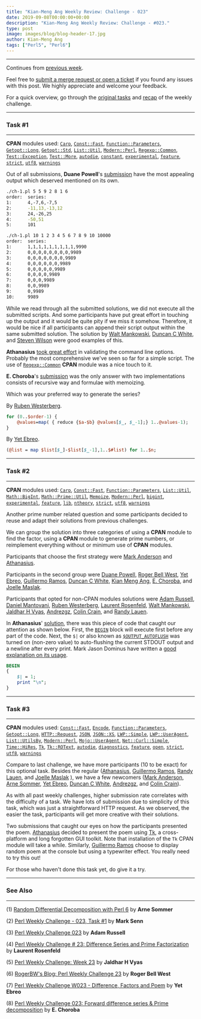 ```yaml
---
title: "Kian-Meng Ang Weekly Review: Challenge - 023"
date: 2019-09-08T00:00:00+00:00
description: "Kian-Meng Ang Weekly Review: Challenge - #023."
type: post
image: images/blog/blog-header-17.jpg
author: Kian-Meng Ang
tags: ["Perl5", "Perl6"]
---
```

***
Continues from [previous week](/blog/review-challenge-022/).

Feel free to [submit a merge request or open a ticket](https://github.com/manwar/perlweeklychallenge) if you found any issues with this post. We highly appreciate and welcome your feedback.

For a quick overview, go through the [original tasks](/blog/perl-weekly-challenge-023/) and [recap](/blog/recap-challenge-023/) of the weekly challenge.


***
### Task #1
***

**CPAN** modules used: [`Carp`](https://metacpan.org/pod/Carp), [`Const::Fast`](https://metacpan.org/pod/Const::Fast), [`Function::Parameters`](https://metacpan.org/pod/Function::Parameters), [`Getopt::Long`](https://metacpan.org/pod/Getopt::Long), [`Getopt::Std`](https://metacpan.org/pod/Getopt::Std), [`List::Util`](https://metacpan.org/pod/List::Util), [`Modern::Perl`](https://metacpan.org/pod/Modern::Perl), [`Regexp::Common`](https://metacpan.org/pod/Regexp::Common), [`Test::Exception`](https://metacpan.org/pod/Test::Exception), [`Test::More`](https://metacpan.org/pod/Test::More), [`autodie`](https://metacpan.org/pod/autodie), [`constant`](https://metacpan.org/pod/constant), [`experimental`](https://metacpan.org/pod/experimental), [`feature`](https://metacpan.org/pod/feature), [`strict`](https://metacpan.org/pod/strict), [`utf8`](https://metacpan.org/pod/utf8), [`warnings`](https://metacpan.org/pod/warnings)

Out of all submissions, **Duane Powell**'s [submission](https://github.com/manwar/perlweeklychallenge-club/blob/master/challenge-023/duane-powell/perl5/ch-1.pl) have the most appealing output which deserved mentioned on its own.

```bash
./ch-1.pl 5 5 9 2 8 1 6
order:  series:
1:      4,-7,6,-7,5
2:      -11,13,-13,12
3:      24,-26,25
4:      -50,51
5:      101

./ch-1.pl 10 1 2 3 4 5 6 7 8 9 10 10000
order:  series:
1:      1,1,1,1,1,1,1,1,1,9990
2:      0,0,0,0,0,0,0,0,9989
3:      0,0,0,0,0,0,0,9989
4:      0,0,0,0,0,0,9989
5:      0,0,0,0,0,9989
6:      0,0,0,0,9989
7:      0,0,0,9989
8:      0,0,9989
9:      0,9989
10:     9989
```

While we read through all the submitted solutions, we did not execute all the submitted scripts. And some participants have put great effort in touching up the output and it would be quite pity if we miss it somehow. Therefore, it would be nice if all participants can append their script output within the same submitted solution. The solution by [Walt Mankowski](https://github.com/manwar/perlweeklychallenge-club/blob/master/challenge-023/walt-mankowski/perl5/ch-1.pl), [Duncan C White](https://github.com/manwar/perlweeklychallenge-club/blob/master/challenge-023/duncan-c-white/perl5/ch-1.pl), and [Steven Wilson](https://github.com/manwar/perlweeklychallenge-club/blob/master/challenge-023/steven-wilson/perl5/ch-1.pl) were good examples of this.

**Athanasius** [took great effort](https://github.com/manwar/perlweeklychallenge-club/blob/master/challenge-023/athanasius/perl5/ch-1.pl) in validating the command line options. Probably the most comprehensive we've seen so far for a simple script. The use of [`Regexp::Common`](https://metacpan.org/pod/Regexp::Common) **CPAN** module was a nice touch to it.

**E. Choroba**'s [submission](https://github.com/manwar/perlweeklychallenge-club/blob/master/challenge-023/e-choroba/perl5/ch-1.pl) was the only answer with two implementations consists of recursive way and formulae with memoizing.

Which was your preferred way to generate the series?

By [Ruben Westerberg](https://github.com/manwar/perlweeklychallenge-club/blob/master/challenge-023/ruben-westerberg/perl5/ch-1.pl).

```perl
for (0..$order-1) {
    @values=map( { reduce {$a-$b} @values[$_, $_-1];} 1..@values-1);
}
```

By [Yet Ebreo](https://github.com/manwar/perlweeklychallenge-club/blob/master/challenge-023/yet-ebreo/perl5/ch-1.pl).

```perl
(@list = map $list[$_]-$list[$_-1],1..$#list) for 1..$n;
```

***
### Task #2
***

**CPAN** modules used: [`Carp`](https://metacpan.org/pod/Carp), [`Const::Fast`](https://metacpan.org/pod/Const::Fast), [`Function::Parameters`](https://metacpan.org/pod/Function::Parameters), [`List::Util`](https://metacpan.org/pod/List::Util), [`Math::BigInt`](https://metacpan.org/pod/Math::BigInt), [`Math::Prime::Util`](https://metacpan.org/pod/Math::Prime::Util), [`Memoize`](https://metacpan.org/pod/Memoize), [`Modern::Perl`](https://metacpan.org/pod/Modern::Perl), [`bigint`](https://metacpan.org/pod/bigint), [`experimental`](https://metacpan.org/pod/experimental), [`feature`](https://metacpan.org/pod/feature), [`lib`](https://metacpan.org/pod/lib), [`ntheory`](https://metacpan.org/pod/ntheory), [`strict`](https://metacpan.org/pod/strict), [`utf8`](https://metacpan.org/pod/utf8), [`warnings`](https://metacpan.org/pod/warnings)

Another prime number related question and some participants decided to reuse and adapt their solutions from previous challenges.

We can group the solution into three categories of using a **CPAN** module to find the factor, using a **CPAN** module to generate prime numbers, or reimplement everything without or minimum use of **CPAN** modules.

Participants that choose the first strategy were [Mark Anderson](https://github.com/manwar/perlweeklychallenge-club/blob/master/challenge-023/mark-anderson/perl5/ch-2.pl) and [Athanasius](https://github.com/manwar/perlweeklychallenge-club/blob/master/challenge-023/athanasius/perl5/ch-2.pl).

Participants in the second group were [Duane Powell](https://github.com/manwar/perlweeklychallenge-club/blob/master/challenge-023/duane-powell/perl5/ch-2.pl), [Roger Bell West](https://github.com/manwar/perlweeklychallenge-club/blob/master/challenge-023/roger-bell-west/perl5/ch-2.pl), [Yet Ebreo](https://github.com/manwar/perlweeklychallenge-club/blob/master/challenge-023/yet-ebreo/perl5/ch-2.pl), [Guillermo Ramos](https://github.com/manwar/perlweeklychallenge-club/blob/master/challenge-023/guillermo-ramos/perl5/ch-2.pl), [Duncan C White](https://github.com/manwar/perlweeklychallenge-club/blob/master/challenge-023/duncan-c-white/perl5/ch-2.pl), [Kian Meng Ang](https://github.com/manwar/perlweeklychallenge-club/blob/master/challenge-023/kian-meng-ang/perl5/ch-2.pl), [E. Choroba](https://github.com/manwar/perlweeklychallenge-club/blob/master/challenge-023/e-choroba/perl5/ch-2.pl), and [Joelle Maslak](https://github.com/manwar/perlweeklychallenge-club/blob/master/challenge-023/joelle-maslak/perl5/ch-2.pl).

Participants that opted for non-CPAN modules solutions were [Adam Russell](https://github.com/manwar/perlweeklychallenge-club/blob/master/challenge-023/adam-russell/perl5/ch-2.pl), [Daniel Mantovani](https://github.com/manwar/perlweeklychallenge-club/blob/master/challenge-023/daniel-mantovani/perl5/ch-2.pl), [Ruben Westerberg](https://github.com/manwar/perlweeklychallenge-club/blob/master/challenge-023/ruben-westerberg/perl5/ch-2.pl), [Laurent Rosenfeld](https://github.com/manwar/perlweeklychallenge-club/blob/master/challenge-023/laurent-rosenfeld/perl5/ch-2.pl), [Walt Mankowski](https://github.com/manwar/perlweeklychallenge-club/blob/master/challenge-023/walt-mankowski/perl5/ch-2.pl), [Jaldhar H Vyas](https://github.com/manwar/perlweeklychallenge-club/blob/master/challenge-023/jaldhar-h-vyas/perl5/ch-2.pl), [Andrezgz](https://github.com/manwar/perlweeklychallenge-club/blob/master/challenge-023/andrezgz/perl5/ch-2.pl), [Colin Crain](https://github.com/manwar/perlweeklychallenge-club/blob/master/challenge-023/colin-crain/perl5/ch-2.pl), and [Randy Lauen](https://github.com/manwar/perlweeklychallenge-club/blob/master/challenge-023/randy-lauen/perl5/ch-2.pl).

In **Athanasius**' [solution](https://github.com/manwar/perlweeklychallenge-club/blob/master/challenge-023/athanasius/perl5/ch-2.pl), there was this piece of code that caught our attention as shown below. First, the [`BEGIN`](https://perldoc.perl.org/perlmod.html#BEGIN%2c-UNITCHECK%2c-CHECK%2c-INIT-and-END) block will execute first before any part of the code. Next, the `$|` or also known as [`$OUTPUT_AUTOFLUSH`](https://perldoc.perl.org/perlvar.html) was turned on (non-zero value) to auto-flushing the current STDOUT output and a newline after every print. Mark Jason Dominus have written a [good explanation on its usage](https://perl.plover.com/FAQs/Buffering.html).

```perl
BEGIN
{
    $| = 1;
    print "\n";
}
```

***
### Task #3
***

**CPAN** modules used: [`Const::Fast`](https://metacpan.org/pod/Const::Fast), [`Encode`](https://metacpan.org/pod/Encode), [`Function::Parameters`](https://metacpan.org/pod/Function::Parameters), [`Getopt::Long`](https://metacpan.org/pod/Getopt::Long), [`HTTP::Request`](https://metacpan.org/pod/HTTP::Request), [`JSON`](https://metacpan.org/pod/JSON), [`JSON::XS`](https://metacpan.org/pod/JSON::XS), [`LWP::Simple`](https://metacpan.org/pod/LWP::Simple), [`LWP::UserAgent`](https://metacpan.org/pod/LWP::UserAgent), [`List::UtilsBy`](https://metacpan.org/pod/List::UtilsBy), [`Modern::Perl`](https://metacpan.org/pod/Modern::Perl), [`Mojo::UserAgent`](https://metacpan.org/pod/Mojo::UserAgent), [`Net::Curl::Simple`](https://metacpan.org/pod/Net::Curl::Simple), [`Time::HiRes`](https://metacpan.org/pod/Time::HiRes), [`Tk`](https://metacpan.org/pod/Tk), [`Tk::ROText`](https://metacpan.org/pod/Tk::ROText), [`autodie`](https://metacpan.org/pod/autodie), [`diagnostics`](https://metacpan.org/pod/diagnostics), [`feature`](https://metacpan.org/pod/feature), [`open`](https://metacpan.org/pod/open), [`strict`](https://metacpan.org/pod/strict), [`utf8`](https://metacpan.org/pod/utf8), [`warnings`](https://metacpan.org/pod/warnings)

Compare to last challenge, we have more participants (10 to be exact) for this optional task. Besides the regular ([Athanasius](https://github.com/manwar/perlweeklychallenge-club/blob/master/challenge-023/athanasius/perl5/ch-3.pl), [Guillermo Ramos](https://github.com/manwar/perlweeklychallenge-club/blob/master/challenge-023/guillermo-ramos/perl5/ch-3.pl), [Randy Lauen](https://github.com/manwar/perlweeklychallenge-club/blob/master/challenge-023/randy-lauen/perl5/ch-3.pl), and [Joelle Maslak](https://github.com/manwar/perlweeklychallenge-club/blob/master/challenge-023/joelle-maslak/perl5/ch-3.pl) ), we have a few newcomers ([Mark Anderson](https://github.com/manwar/perlweeklychallenge-club/blob/master/challenge-023/mark-anderson/perl5/ch-3.pl), [Arne Sommer](https://github.com/manwar/perlweeklychallenge-club/blob/master/challenge-023/arne-sommer/perl5/ch-3.pl), [Yet Ebreo](https://github.com/manwar/perlweeklychallenge-club/blob/master/challenge-023/yet-ebreo/perl5/ch-3.pl), [Duncan C White](https://github.com/manwar/perlweeklychallenge-club/blob/master/challenge-023/duncan-c-white/perl5/ch-3.pl), [Andrezgz](https://github.com/manwar/perlweeklychallenge-club/blob/master/challenge-023/andrezgz/perl5/ch-3.pl), and [Colin Crain](https://github.com/manwar/perlweeklychallenge-club/blob/master/challenge-023/colin-crain/perl5/ch-3.pl)).

As with all past weekly challenges, higher submission rate correlates with the difficulty of a task. We have lots of submission due to simplicity of this task, which was just a straightforward HTTP request. As we observed, the easier the task, participants will get more creative with their solutions.

Two submissions that caught our eyes on how the participants presented the poem. [Athanasius](https://github.com/manwar/perlweeklychallenge-club/blob/master/challenge-023/athanasius/perl5/ch-3.pl) decided to present the poem using [Tk](https://en.wikipedia.org/wiki/Tk_(software)), a cross-platform and long forgotten GUI toolkit. Note that installation of the `Tk` CPAN module will take a while. Similarly, [Guillermo Ramos](https://github.com/manwar/perlweeklychallenge-club/blob/master/challenge-023/guillermo-ramos/perl5/ch-3.pl) choose to display random poem at the console but using a typewriter effect. You really need to try this out!

For those who haven't done this task yet, do give it a try.

***
### See Also
***

(1) [Random Differential Decomposition with Perl 6](https://perl6.eu/forward-prime.html) by **Arne Sommer**

(2) [Perl Weekly Challenge - 023, Task #1](https://engineering.purdue.edu/~mark/pwc-023-1.pdf) by **Mark Senn**

(3) [Perl Weekly Challenge 023](https://adamcrussell.livejournal.com/7762.html) by **Adam Russell**

(4) [Perl Weekly Challenge # 23: Difference Series and Prime Factorization](http://blogs.perl.org/users/laurent_r/2019/08/perl-weekly-challenge-23-difference-series-and-prime-factorization.html) by **Laurent Rosenfeld**

(5) [Perl Weekly Challenge: Week 23](https://www.braincells.com/perl/2019/09/perl_weekly_challenge_week_23.html) by **Jaldhar H Vyas**

(6) [RogerBW's Blog: Perl Weekly Challenge 23](https://blog.firedrake.org/archive/2019/08/Perl_Weekly_Challenge_23.html) by **Roger Bell West**

(7) [Perl Weekly Challenge W023 - Difference, Factors and Poem](http://blogs.perl.org/users/yet_ebreo/2019/09/perl-weekly-challenge-w023---forward-difference-series-prime-factors.html) by **Yet Ebreo**

(8) [Perl Weekly Challenge 023: Forward difference series & Prime decomposition](http://blogs.perl.org/users/e_choroba/2019/08/perl-weekly-challenge-023-forward-difference-series-prime-decomposition.html) by **E. Choroba**
